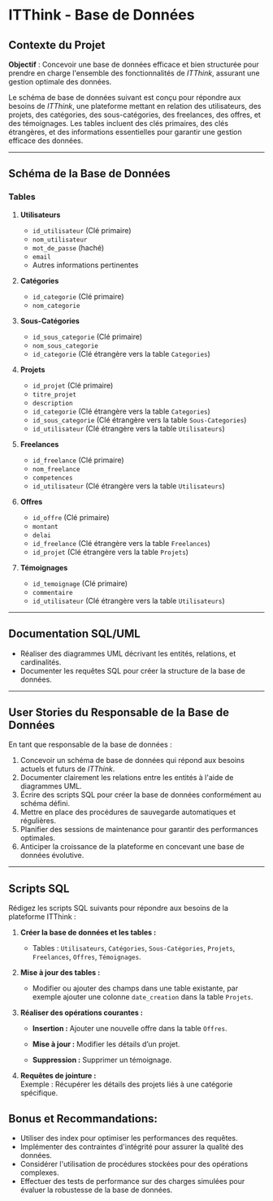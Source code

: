# ITThink - Base de Données

## Contexte du Projet

**Objectif** : Concevoir une base de données efficace et bien structurée pour prendre en charge l'ensemble des fonctionnalités de *ITThink*, assurant une gestion optimale des données.

Le schéma de base de données suivant est conçu pour répondre aux besoins de *ITThink*, une plateforme mettant en relation des utilisateurs, des projets, des catégories, des sous-catégories, des freelances, des offres, et des témoignages. Les tables incluent des clés primaires, des clés étrangères, et des informations essentielles pour garantir une gestion efficace des données.

---

## Schéma de la Base de Données

### Tables

1. **Utilisateurs**
   - `id_utilisateur` (Clé primaire)
   - `nom_utilisateur`
   - `mot_de_passe` (haché)
   - `email`
   - Autres informations pertinentes

2. **Catégories**
   - `id_categorie` (Clé primaire)
   - `nom_categorie`

3. **Sous-Catégories**
   - `id_sous_categorie` (Clé primaire)
   - `nom_sous_categorie`
   - `id_categorie` (Clé étrangère vers la table `Categories`)

4. **Projets**
   - `id_projet` (Clé primaire)
   - `titre_projet`
   - `description`
   - `id_categorie` (Clé étrangère vers la table `Categories`)
   - `id_sous_categorie` (Clé étrangère vers la table `Sous-Categories`)
   - `id_utilisateur` (Clé étrangère vers la table `Utilisateurs`)

5. **Freelances**
   - `id_freelance` (Clé primaire)
   - `nom_freelance`
   - `competences`
   - `id_utilisateur` (Clé étrangère vers la table `Utilisateurs`)

6. **Offres**
   - `id_offre` (Clé primaire)
   - `montant`
   - `delai`
   - `id_freelance` (Clé étrangère vers la table `Freelances`)
   - `id_projet` (Clé étrangère vers la table `Projets`)

7. **Témoignages**
   - `id_temoignage` (Clé primaire)
   - `commentaire`
   - `id_utilisateur` (Clé étrangère vers la table `Utilisateurs`)

---

## Documentation SQL/UML

- Réaliser des diagrammes UML décrivant les entités, relations, et cardinalités.
- Documenter les requêtes SQL pour créer la structure de la base de données.

---

## User Stories du Responsable de la Base de Données

En tant que responsable de la base de données :

1. Concevoir un schéma de base de données qui répond aux besoins actuels et futurs de *ITThink*.
2. Documenter clairement les relations entre les entités à l'aide de diagrammes UML.
3. Écrire des scripts SQL pour créer la base de données conformément au schéma défini.
4. Mettre en place des procédures de sauvegarde automatiques et régulières.
5. Planifier des sessions de maintenance pour garantir des performances optimales.
6. Anticiper la croissance de la plateforme en concevant une base de données évolutive.

---

## Scripts SQL

Rédigez les scripts SQL suivants pour répondre aux besoins de la plateforme ITThink :

1. **Créer la base de données et les tables :**  
   - Tables : `Utilisateurs`, `Catégories`, `Sous-Catégories`, `Projets`, `Freelances`, `Offres`, `Témoignages`.

2. **Mise à jour des tables :**  

   - Modifier ou ajouter des champs dans une table existante, par exemple ajouter une colonne `date_creation` dans la table `Projets`.

3. **Réaliser des opérations courantes :**

   - **Insertion :** Ajouter une nouvelle offre dans la table `Offres`.  

   - **Mise à jour :** Modifier les détails d’un projet.  

   - **Suppression :** Supprimer un témoignage.  
  

4. **Requêtes de jointure :**  
   Exemple : Récupérer les détails des projets liés à une catégorie spécifique.

## Bonus et Recommandations:

- Utiliser des index pour optimiser les performances des requêtes.
- Implémenter des contraintes d'intégrité pour assurer la qualité des données.
- Considérer l'utilisation de procédures stockées pour des opérations complexes.
- Effectuer des tests de performance sur des charges simulées pour évaluer la robustesse de la base de données.
